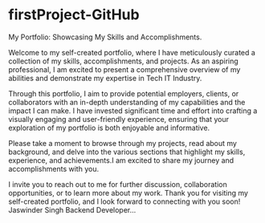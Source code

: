 # firstProject-GitHub
My Portfolio: Showcasing My Skills and Accomplishments.

Welcome to my self-created portfolio, where I have meticulously curated a collection of my skills, accomplishments, and projects. As an aspiring professional, I am excited to present a comprehensive overview of my abilities and demonstrate my expertise in Tech IT Industry.

Through this portfolio, I aim to provide potential employers, clients, or collaborators with an in-depth understanding of my capabilities and the impact I can make. I have invested significant time and effort into crafting a visually engaging and user-friendly experience, ensuring that your exploration of my portfolio is both enjoyable and informative.

Please take a moment to browse through my projects, read about my background, and delve into the various sections that highlight my skills, experience, and achievements.I am excited to share my journey and accomplishments with you.

I invite you to reach out to me for further discussion, collaboration opportunities, or to learn more about my work. Thank you for visiting my self-created portfolio, and I look forward to connecting with you soon!
Jaswinder Singh
Backend Developer...
